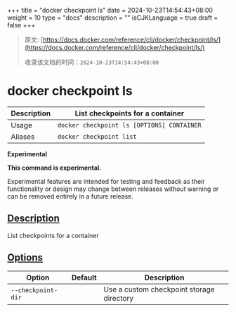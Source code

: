 +++
title = "docker checkpoint ls"
date = 2024-10-23T14:54:43+08:00
weight = 10
type = "docs"
description = ""
isCJKLanguage = true
draft = false
+++

> 原文: [https://docs.docker.com/reference/cli/docker/checkpoint/ls/](https://docs.docker.com/reference/cli/docker/checkpoint/ls/)
>
> 收录该文档的时间：`2024-10-23T14:54:43+08:00`

# docker checkpoint ls

| Description | List checkpoints for a container           |
| :---------- | ------------------------------------------ |
| Usage       | `docker checkpoint ls [OPTIONS] CONTAINER` |
| Aliases     | `docker checkpoint list`                   |

**Experimental**

**This command is experimental.**

Experimental features are intended for testing and feedback as their functionality or design may change between releases without warning or can be removed entirely in a future release.

## [Description](https://docs.docker.com/reference/cli/docker/checkpoint/ls/#description)

List checkpoints for a container

## [Options](https://docs.docker.com/reference/cli/docker/checkpoint/ls/#options)

| Option             | Default | Description                               |
| ------------------ | ------- | ----------------------------------------- |
| `--checkpoint-dir` |         | Use a custom checkpoint storage directory |
